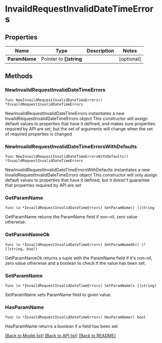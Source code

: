 # InvaildRequestInvalidDateTimeErrors

## Properties

Name | Type | Description | Notes
------------ | ------------- | ------------- | -------------
**ParamName** | Pointer to **[]string** |  | [optional] 

## Methods

### NewInvaildRequestInvalidDateTimeErrors

`func NewInvaildRequestInvalidDateTimeErrors() *InvaildRequestInvalidDateTimeErrors`

NewInvaildRequestInvalidDateTimeErrors instantiates a new InvaildRequestInvalidDateTimeErrors object
This constructor will assign default values to properties that have it defined,
and makes sure properties required by API are set, but the set of arguments
will change when the set of required properties is changed

### NewInvaildRequestInvalidDateTimeErrorsWithDefaults

`func NewInvaildRequestInvalidDateTimeErrorsWithDefaults() *InvaildRequestInvalidDateTimeErrors`

NewInvaildRequestInvalidDateTimeErrorsWithDefaults instantiates a new InvaildRequestInvalidDateTimeErrors object
This constructor will only assign default values to properties that have it defined,
but it doesn't guarantee that properties required by API are set

### GetParamName

`func (o *InvaildRequestInvalidDateTimeErrors) GetParamName() []string`

GetParamName returns the ParamName field if non-nil, zero value otherwise.

### GetParamNameOk

`func (o *InvaildRequestInvalidDateTimeErrors) GetParamNameOk() (*[]string, bool)`

GetParamNameOk returns a tuple with the ParamName field if it's non-nil, zero value otherwise
and a boolean to check if the value has been set.

### SetParamName

`func (o *InvaildRequestInvalidDateTimeErrors) SetParamName(v []string)`

SetParamName sets ParamName field to given value.

### HasParamName

`func (o *InvaildRequestInvalidDateTimeErrors) HasParamName() bool`

HasParamName returns a boolean if a field has been set.


[[Back to Model list]](../README.md#documentation-for-models) [[Back to API list]](../README.md#documentation-for-api-endpoints) [[Back to README]](../README.md)


